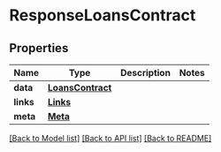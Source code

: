 # ResponseLoansContract

## Properties
Name | Type | Description | Notes
------------ | ------------- | ------------- | -------------
**data** | [**LoansContract**](LoansContract.md) |  | 
**links** | [**Links**](Links.md) |  | 
**meta** | [**Meta**](Meta.md) |  | 

[[Back to Model list]](../README.md#documentation-for-models) [[Back to API list]](../README.md#documentation-for-api-endpoints) [[Back to README]](../README.md)

